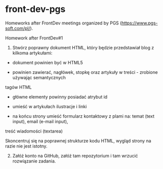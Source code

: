 # front-dev-pgs

Homeworks after FrontDev meetings organized by PGS (https://www.pgs-soft.com/pl/).

Homework after FrontDev#1

1. Stwórz poprawny dokument HTML, który będzie przedstawiał blog z kilkoma artykułami:

- dokument powinien być w HTML5

- powinien zawierać, nagłówek, stopkę oraz artykuły w treści - zrobione używając semantycznych

tagów HTML

- główne elementy powinny posiadać atrybut id

- umieść w artykułach ilustracje i linki

- na końcu strony umieść formularz kontaktowy z plami na: temat (text input), email (e-mail input),

treść wiadomości (textarea)

Skoncentruj się na poprawnej strukturze kodu HTML, wygląd strony na razie nie jest istotny.

2. Załóż konto na GitHub, załóż tam repozytorium i tam wrzucić rozwiązanie zadania.

